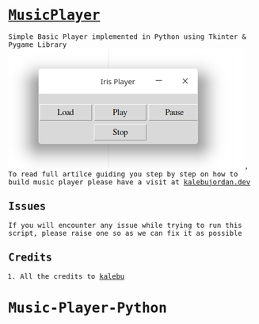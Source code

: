 <samp>
  
# [MusicPlayer](https://kalebujordan.dev/make-your-own-music-player-in-python/)
  
Simple Basic Player implemented in Python using Tkinter &amp; Pygame Library
![](musicPlayer.png?raw=true), To read full artilce guiding you step by step on how to build music player please have a visit at [kalebujordan.dev](https://kalebujordan.dev/make-your-own-music-player-in-python/)
  
  Issues 
  ------
  If you will encounter any issue while trying to run this script, please raise one so as we can fix it as possible 
  
  Credits
  --------
  1. All the credits to [kalebu](https://github.com/Kalebu/)
# Music-Player-Python
